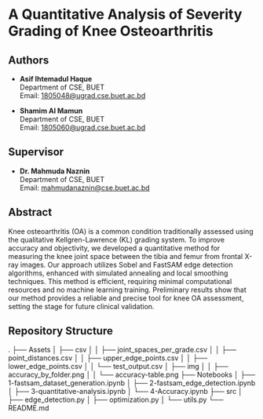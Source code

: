 # A Quantitative Analysis of Severity Grading of Knee Osteoarthritis

## Authors
- **Asif Ihtemadul Haque**  
  Department of CSE, BUET  
  Email: [1805048@ugrad.cse.buet.ac.bd](mailto:1805048@ugrad.cse.buet.ac.bd)
  
- **Shamim Al Mamun**  
  Department of CSE, BUET  
  Email: [1805060@ugrad.cse.buet.ac.bd](mailto:1805060@ugrad.cse.buet.ac.bd)

## Supervisor
- **Dr. Mahmuda Naznin**  
  Department of CSE, BUET  
  Email: [mahmudanaznin@cse.buet.ac.bd](mailto:mahmudanaznin@cse.buet.ac.bd)

## Abstract
Knee osteoarthritis (OA) is a common condition traditionally assessed using the qualitative Kellgren-Lawrence (KL) grading system. To improve accuracy and objectivity, we developed a quantitative method for measuring the knee joint space between the tibia and femur from frontal X-ray images. Our approach utilizes Sobel and FastSAM edge detection algorithms, enhanced with simulated annealing and local smoothing techniques. This method is efficient, requiring minimal computational resources and no machine learning training. Preliminary results show that our method provides a reliable and precise tool for knee OA assessment, setting the stage for future clinical validation.

## Repository Structure

.
├── Assets
│ ├── csv
│ │ ├── joint_spaces_per_grade.csv
│ │ ├── point_distances.csv
│ │ ├── upper_edge_points.csv
│ │ ├── lower_edge_points.csv
│ │ └── test_output.csv
│ ├── img
│ │ ├── accuracy_by_folder.png
│ │ └── accuracy-table.png
├── Notebooks
│ ├── 1-fastsam_dataset_generation.ipynb
│ ├── 2-fastsam_edge_detection.ipynb
│ ├── 3-quantitative-analysis.ipynb
│ └── 4-Accuracy.ipynb
├── src
│ ├── edge_detection.py
│ ├── optimization.py
│ └── utils.py
└── README.md